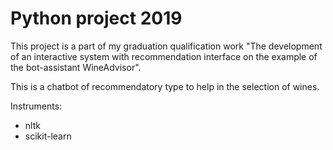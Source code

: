 # Python project 2019

This project is a part of my graduation qualification work "The development of an interactive system with recommendation interface on the example of the bot-assistant WineAdvisor".

This is a chatbot of recommendatory type to help in the selection of wines.

Instruments:
* nltk
* scikit-learn
